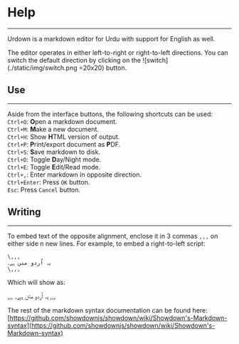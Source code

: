 ﻿# Help
___
Urdown is a markdown editor for Urdu with support for English as well.  

The editor operates in either left-to-right or right-to-left directions. You can switch the default direction by clicking on the ![switch](./static/img/switch.png =20x20) button.

## Use
___
Aside from the interface buttons, the following shortcuts can be used:  
`Ctrl+O`: **O**pen a markdown document.  
`Ctrl+M`: **M**ake a new document.  
`Ctrl+H`: Show **H**TML version of output.  
`Ctrl+P`: **P**rint/export document as **P**DF.  
`Ctrl+S`: **S**ave markdown to disk.  
`Ctrl+D`: Toggle **D**ay/Night mode.  
`Ctrl+E`: Toggle **E**dit/Read mode.  
`Ctrl+,`: Enter markdown in opposite direction.  
`Ctrl+Enter`: Press `OK` button.  
`Esc`: Press `Cancel` button.

## Writing
___
To embed text of the opposite alignment, enclose it in 3 commas `,,,` on either side n new lines.
For example, to embed a right-to-left script:  

```
\,,,
یہ اُردو متن ہے۔
\,,,
```
Which will show as:

,,,
یہ اُردو متن ہے۔
,,,

The rest of the markdown syntax documentation can be found here:  
[https://github.com/showdownjs/showdown/wiki/Showdown's-Markdown-syntax](https://github.com/showdownjs/showdown/wiki/Showdown's-Markdown-syntax)
